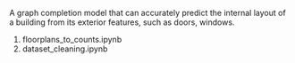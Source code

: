 A graph completion model that can accurately predict the internal layout of a building from its exterior features, such as doors, windows.

1. floorplans_to_counts.ipynb
2. dataset_cleaning.ipynb

